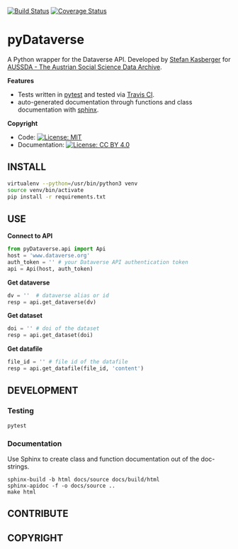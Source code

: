 [![Build Status](https://travis-ci.com/AUSSDA/pyDataverse.svg?branch=master)](https://travis-ci.com/AUSSDA/pyDataverse) [![Coverage Status](https://coveralls.io/repos/github/AUSSDA/pyDataverse/badge.svg?branch=master)](https://coveralls.io/github/AUSSDA/pyDataverse?branch=master)

# pyDataverse

A Python wrapper for the Dataverse API. Developed by [Stefan Kasberger](http://stefankasberger.at) for [AUSSDA - The Austrian Social Science Data Archive](http://aussda.at/).


**Features**

* Tests written in [pytest](https://docs.pytest.org/en/latest/) and tested via [Travis CI](https://travis-ci.com/AUSSDA/pyDataverse).
* auto-generated documentation through functions and class documentation with [sphinx](http://www.sphinx-doc.org/).


**Copyright**

* Code:  [![License: MIT](https://img.shields.io/badge/License-MIT-yellow.svg)](https://opensource.org/licenses/MIT)
* Documentation:  [![License: CC BY 4.0](https://licensebuttons.net/l/by/4.0/80x15.png)](https://creativecommons.org/licenses/by/4.0/)

## INSTALL

```bash
virtualenv --python=/usr/bin/python3 venv
source venv/bin/activate
pip install -r requirements.txt
```

## USE

**Connect to API**

```python
from pyDataverse.api import Api
host = 'www.dataverse.org'
auth_token = '' # your Dataverse API authentication token
api = Api(host, auth_token)
```
**Get dataverse**

```python
dv = ''  # dataverse alias or id
resp = api.get_dataverse(dv)
```

**Get dataset**

```python
doi = '' # doi of the dataset
resp = api.get_dataset(doi)
```

**Get datafile**

```python
file_id = '' # file id of the datafile
resp = api.get_datafile(file_id, 'content')
```

## DEVELOPMENT

### Testing

```
pytest
```


### Documentation

Use Sphinx to create class and function documentation out of the doc-strings.

```
sphinx-build -b html docs/source docs/build/html
sphinx-apidoc -f -o docs/source ..
make html
```


## CONTRIBUTE


## COPYRIGHT
